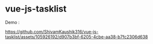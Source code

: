 # vue-js-tasklist

Demo :
 

https://github.com/ShivamKaushik316/vue-js-tasklist/assets/105926192/d907b3bf-6205-4cbe-aa38-b7fc2306d638

